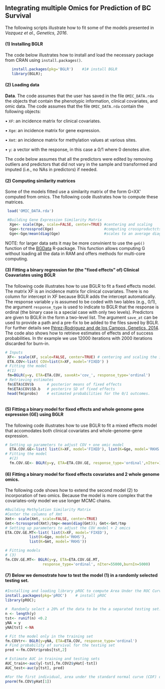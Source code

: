 ## Integrating multiple Omics for Prediction of BC Survival
The following scripts illustrate how to fit some of the models presented in *Vazquez et al., Genetics, 2016*.

#### (1) Installing BGLR
The code below illustrates how to install and load the necessary package from CRAN using `install.packages()`.
```R
   install.packages(pkg='BGLR')    #1# install BGLR
   library(BGLR); 
 ```   

#### (2) Loading data

**Data**. The code assumes that the user has saved in the file `OMIC_DATA.rda` the objects that contain the phenotypic information, clinical covariates, and omic data. The code assumes that the file `OMIC_DATA.rda` contain the following objects:

 •	`XF`: an incidence matrix for clinical covariates.
 
 •	`Xge`: an incidence matrix for gene expression. 
 
 •	`Xmt`: an incidence matrix for methylation values at various sites.
 
 •	`y`: a vector with the response, in this case a 0/1 where 0 denotes alive.

The code below assumes that all the predictors were edited by removing outliers and predictors that did not vary in the sample and transformed and imputed (i.e., no NAs in predictors) if needed.

 
#### (2) Computing similarity matrices
 Some of the models fitted use a similarity matrix of the form G=XX' computed from omics. The following code illustrates how to compute these matrices.
 
 ```R 
  load('OMIC_DATA.rda')

  #Building Gene Expression Similarity Matrix
   Xge<- scale(Xge, scale=FALSE, center=TRUE) #centering and scaling
   Gge<-tcrossprod(Xge)                       #computing crossproductcts
   Gge<-Gge/mean(diag(Gge)                    #scales to an average diagonal value of 1.
```
 
NOTE: for larger data sets it may be more convinient to use the `geG()` function of the [BGData](https://github.com/quantgen/BGData) R-package. This function allows computing G without loading all the data in RAM and offers methods for multi-core computing. 


#### (3)  Fitting a binary regression for (the "fixed effects" of) Clinical Coavariates using BGLR

The following code illustrates how to use BGLR to fit a fixed effects model. The matrix XF is an incidence matrix for clinical covariates. There is no column for intercept in XF because BGLR adds the intercept automatically. The response variable `y` is assumed to be coded with two lables (e.g., 0/1), the argument `response_type` is used to indicate to BGLR that the response is ordinal (the binary case is a special case with only two levels). Predictors are given to BGLR in the form a two-level list. The argument `save_at` can be used to provide a path and a pre-fix to be added to the files saved by BGLR. For further details see [Pérez-Rodriguez and de los Campos, Genetics, 2014](http://www.genetics.org/content/genetics/198/2/483.full.pdf). The code also shows how to retrieve estimates of effects and of success probabilities. In thr example we use 12000 iterations with 2000 iterations discarded for burn-in. 

```R
# Inputs
 XF<- scale(XF, scale=FALSE, center=TRUE) # centering and scaling the incidence matrix for fixed effects.
 ETA.COV<-list( COV=list(X=XF, model='FIXED') )
# Fitting the model
 #(1)  
 fm=BGLR(y=y, ETA=ETA.COV, saveAt='cov_', response_type='ordinal')
# Retrieving estimates
 fm$ETA$COV$b      # posterior means of fixed effects
 fm$ETA$COV$SD.b   # posteriro SD of fixed effects
 head(fm$probs)    # estimated probabilities for the 0/1 outcomes.
 
```

#### (5)  Fitting a binary model for fixed effects and whole genome gene expression (GE) using BGLR

The following code illustrates how to use BGLR to fit a mixed effects model that accomodates both clinical covariates and whole-genome-gene expression.

```R
# Setting up parameters to adjust COV + one omic model
  ETA.COV.GE<-list( list(X=XF, model='FIXED'), list(K=Gge, model='RKHS'))
# Fitting the model
  #(2)
  fm.COV.GE<- BGLR(y=y, ETA=ETA.COV.GE, response_type='ordinal',nIter=)
```

#### (6)  Fitting a binary model for fixed effects covariates and 2 whole genome omics.
The following code shows how to extend the second model (2) to incorporation of two omics. Because the model is more complex that the covariates-only model we use longer MCMC chains.

```R
#Building Methylation Similarity Matrix
#Center the columns of Xmt
Xmt<- scale(Xmt, scale=FALSE, center=TRUE)
Gmt<-tcrossprod(Xmt);tmp<-mean(diag(Gmt)); Gmt<-Gmt/tmp
# Setting up parameters to adjust the COV model + 2 omics
ETA.COV.GE.MT<-list( list(X=XF, model='FIXED'),
           list(K=Gge, model='RKHS'),
           list(K=Gmt, model='RKHS'))

# Fitting models 
# (3) 
fm.COV.GE.MT<- BGLR(y=y, ETA=ETA.COV.GE.MT, 
                 response_type='ordinal', nIter=55000,burnIn=5000)
```

#### (7) Below we demostrate how to test the model (1) in a randomly selected testing set.
```R
#Installing and loading library pROC to compute Area Under the ROC Curve.
install.packages(pkg='pROC')    # install pROC
library(pROC);
 
#  Randomly select a 20% of the data to be the a separated testing set:
n <- length(y)
tst<- runif(n) <0.2
yNA = y
yNA[tst] <-NA

# Fit the model only in the training set
fm.COVtr<- BGLR(y=yNA, ETA=ETA.COV, response_type='ordinal')
# Find probability of survival for the testing set
pred <-fm.COVtr$probs[tst,2]

# Estimate AUC in training and testing sets
AUC_train<-auc(y[-tst],fm.COV2$yHat[-tst])
AUC_test<-auc(y[tst], pred)

#For the first individual, area under the standard normal curve (CDF) of estimated y from full model:
pnorm(fm.COV$yHat[1])
```
